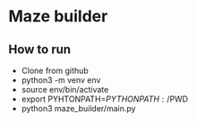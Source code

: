# Maze builder
## How to run
* Clone from github
* python3 -m venv env
* source env/bin/activate
* export PYHTONPATH=$PYTHONPATH:/$PWD
* python3 maze_builder/main.py
